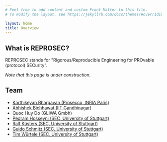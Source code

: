 ```yaml
---
# Feel free to add content and custom Front Matter to this file.
# To modify the layout, see https://jekyllrb.com/docs/themes/#overriding-theme-defaults

layout: home
title: Overview
---
```


## What is REPROSEC?

REPROSEC stands for "Rigorous/Reproducible Engineering for PROvable (protocol) SECurity".

*Note that this page is under construction.*

## Team

 * [Karthikeyan Bhargavan (Prosecco, INRIA Paris)](https://prosecco.gforge.inria.fr/personal/karthik/)
 * [Abhishek Bichhawat (IIT Gandhinagar)](https://iitgn.ac.in/faculty/cse/abhishek)
 * Quoc Huy Do (GLIWA Gmbh)
 * [Pedram Hosseyni (SEC, University of Stuttgart)](https://sec.uni-stuttgart.de)
 * [Ralf Küsters (SEC, University of Stuttgart)](https://sec.uni-stuttgart.de)
 * [Guido Schmitz (SEC, University of Stuttgart)](https://sec.uni-stuttgart.de)
 * [Tim Würtele (SEC, University of Stuttgart)](https://sec.uni-stuttgart.de)
